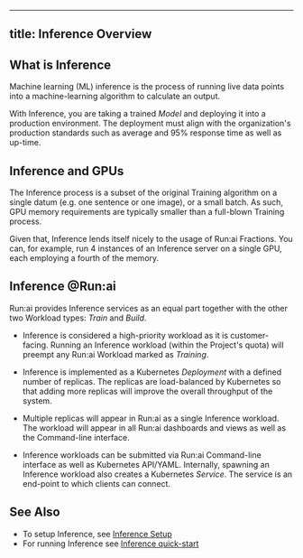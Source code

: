 
---
title: Inference  Overview
---
## What is Inference

Machine learning (ML) inference is the process of running live data points into a machine-learning algorithm to calculate an output. 

With Inference, you are taking a trained _Model_ and deploying it into a production environment. The deployment must align with the organization's production standards such as average and 95% response time as well as up-time. 

## Inference and GPUs

The Inference process is a subset of the original Training algorithm on a single datum (e.g. one sentence or one image), or a small batch. As such, GPU memory requirements are typically smaller than a full-blown Training process. 

Given that, Inference lends itself nicely to the usage of Run:ai Fractions. You can, for example, run 4 instances of an Inference server on a single GPU, each employing a fourth of the memory. 

## Inference @Run:ai

Run:ai provides Inference services as an equal part together with the other two Workload types: _Train_ and _Build_.

* Inference is considered a high-priority workload as it is customer-facing. Running an Inference workload (within the Project's quota) will preempt any Run:ai Workload marked as _Training_.

* Inference is implemented as a Kubernetes _Deployment_ with a defined number of replicas. The replicas are load-balanced by Kubernetes so that adding more replicas will improve the overall throughput of the system.

* Multiple replicas will appear in Run:ai as a single Inference workload. The workload will appear in all Run:ai dashboards and views as well as the Command-line interface.

* Inference workloads can be submitted via Run:ai Command-line interface as well as Kubernetes API/YAML. Internally, spawning an Inference workload also creates a Kubernetes _Service_. The service is an end-point to which clients can connect. 


## See Also

* To setup Inference, see [Inference Setup](setup.md)
* For running Inference see [Inference quick-start](../../../Researcher/Walkthroughs/quickstart-inference.md)